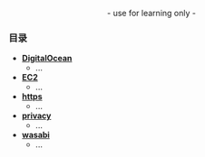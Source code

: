 <p align="center">
    - use for learning only -
</p>

### 目录

- [**DigitalOcean**](https://github.com/989x/cloundy/tree/main/DigitalOcean)
    - ...
- [**EC2**](https://github.com/989x/cloundy/tree/main/EC2)
    - ...
- [**https**](https://github.com/989x/cloundy/tree/main/https)
    - ...
- [**privacy**](https://github.com/989x/cloundy/tree/main/privacy)
    - ...
- [**wasabi**](https://github.com/989x/cloundy/tree/main/wasabi)
    - ...
